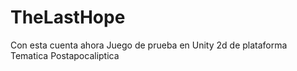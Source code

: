 # TheLastHope
Con esta cuenta ahora
Juego de prueba en Unity 2d de plataforma 
Tematica Postapocaliptica
